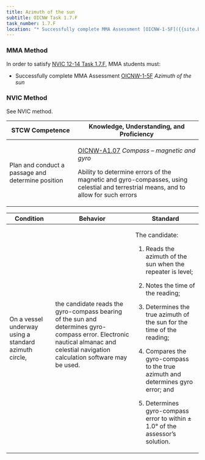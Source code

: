 ```yaml
---
title: Azimuth of the sun
subtitle: OICNW Task 1.7.F 
task_number: 1.7.F
location: "* Successfully complete MMA Assessment [OICNW-1-5F]({{site.baseurl}}/assessments/Deck/OICNW-1-5F) *Azimuth of the sun*" 
---
```



### MMA Method

In order to satisfy  [NVIC 12-14  Task  1.7.F]({{site.baseurl}}/assets/images/nvic-12-14.pdf), MMA students must:

* Successfully complete MMA Assessment [OICNW-1-5F]({{site.baseurl}}/assessments/Deck/OICNW-1-5F) *Azimuth of the sun*


### NVIC Method

<a onclick="togglevisibility('nvic_methods')" >See NVIC method.</a>

<div id='nvic_methods' class='hide'>

<table>
<thead>
<tr>
<th class='forty'> STCW Competence </th>
<th class='sixty'> Knowledge, Understanding, and Proficiency </th>
</tr>
</thead>




<tbody>
<tr><td markdown='1'>

Plan and conduct a passage and determine position

</td><td markdown='1'>

[OICNW-A1.07](../../tables/21.html#OICNW-A1.07) *Compass – magnetic and gyro*

Ability to determine errors of the magnetic and gyro-compasses, using celestial and terrestrial means, and to allow for such errors

</td></tr>


</tbody>
</table>


<table>
<thead>
<tr><th class='twenty'>  Condition </th><th class='twenty'> Behavior </th><th  class='sixty'>Standard </th></tr>
</thead>
<tbody >



<tr><td markdown='1'>

On a vessel underway using a standard azimuth circle,

</td><td markdown='1'>

the candidate reads the gyro-compass bearing of the sun and determines gyro- compass error. Electronic nautical almanac and celestial navigation calculation software may be used.

<br>

<div class="tooltip">
<span class="tooltiptext">
</span>
</div>


</td><td markdown='1'>

The candidate:

1. Reads the azimuth of the sun when the repeater is level;

2. Notes the time of the reading;

3. Determines the true azimuth of the sun for the time of the reading;

4. Compares the gyro-compass to the true azimuth and determines gyro error; and

5. Determines gyro-compass error to within ± 1.0° of the assessor’s solution.

</td></tr>
</tbody>
</table>
</div>
